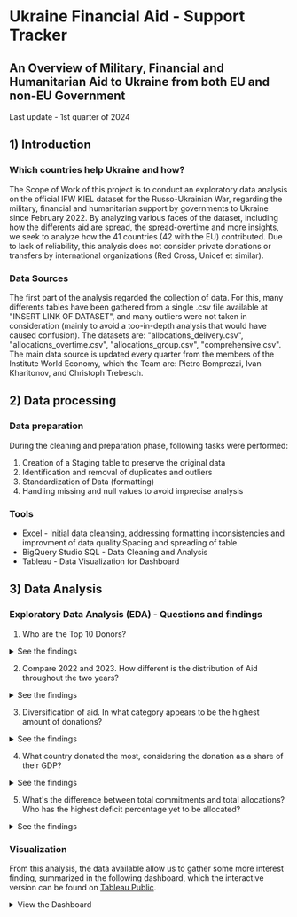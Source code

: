 # Ukraine Financial Aid - Support Tracker 
## An Overview of Military, Financial and Humanitarian Aid to Ukraine from both EU and non-EU Government 

Last update - 1st quarter of 2024

## 1) Introduction
### Which countries help Ukraine and how?
The Scope of Work of this project is to conduct an exploratory data analysis on the official IFW KIEL dataset for the Russo-Ukrainian War, regarding the military, financial and humanitarian support by governments to Ukraine since February 2022. By analyzing various faces of the dataset, including how the differents aid are spread, the spread-overtime and more insights, we seek to analyze how the 41 countries (42 with the EU) contributed. Due to lack of reliability, this analysis does not consider private donations or transfers by international organizations (Red Cross, Unicef et similar).

### Data Sources
The first part of the analysis regarded the collection of data. For this, many differents tables have been gathered from a single .csv file available at "INSERT LINK OF DATASET", and many outliers were not taken in consideration (mainly to avoid a too-in-depth analysis that would have caused confusion).
The datasets are: "allocations_delivery.csv", "allocations_overtime.csv", "allocations_group.csv", "comprehensive.csv".
The main data source is updated every quarter from the members of the Institute World Economy, which the Team are: Pietro Bomprezzi, Ivan Kharitonov, and Christoph Trebesch.

## 2) Data processing
### Data preparation
During the cleaning and preparation phase, following tasks were performed:
1) Creation of a Staging table to preserve the original data
2) Identification and removal of duplicates and outliers
3) Standardization of Data (formatting)
4) Handling missing and null values to avoid imprecise analysis

### Tools
- Excel - Initial data cleansing, addressing formatting inconsistencies and improvment of data quality.Spacing and spreading of table.
- BigQuery Studio SQL - Data Cleaning and Analysis
- Tableau - Data Visualization for Dashboard
  
## 3) Data Analysis
### Exploratory Data Analysis (EDA) - Questions and findings

1) Who are the Top 10 Donors?
<details>
  <summary>See the findings</summary>


  
</details>

2) Compare 2022 and 2023. How different is the distribution of Aid throughout the two years?
<details>
    <summary>See the findings</summary>



</details>

3) Diversification of aid. In what category appears to be the highest amount of donations?
<details>
  <summary>See the findings</summary>

 </details>

4) What country donated the most, considering the donation as a share of their GDP?

<details><summary>See the findings</summary>


</details>

5) What's the difference between total commitments and total allocations? Who has the highest deficit percentage yet to be allocated?

<details><summary>See the findings</summary>
The total committments are 259.14B.

Left to be allocated is 89.49B. Of those, the European Union has the biggest share of 57.75% (49.50B). Following: Germany, Uk and then...
</details>

### Visualization
From this analysis, the data available allow us to gather some more interest finding, summarized in the following dashboard, which the interactive version can be found on [Tableau Public](https://public.tableau.com/app/profile/matteo.proietti8500/viz/UkrainesConflict-1Qof2024update/Dashboard1). 

<details>
  <summary>View the Dashboard</summary>
  <img src="https://github.com/matteoproietti1/AirBnB_Analysis/assets/169601063/b8d20c94-ddaa-426e-a6f6-f0bf353e02d9" alt="Milan Visualization Overview" width="1000">
  <p>The Buenos Aires - Venezia neighborhood has the highest number of listings, with 1,475 in total. Andrea is the top host, owning 41 of these listings. The average price for an entire home in this neighborhood is 192 euros per night (25 euros more than the average price of a staying in Milan, which is 167 euro).
